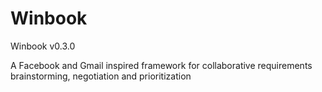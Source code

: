 Winbook
=======

Winbook v0.3.0

A Facebook and Gmail inspired framework for collaborative requirements brainstorming, negotiation and prioritization
